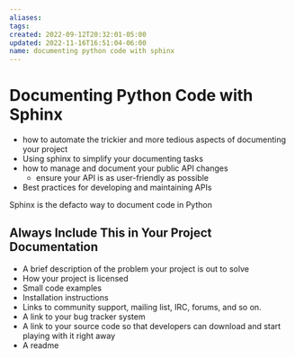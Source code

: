 ```yaml
---
aliases: 
tags: 
created: 2022-09-12T20:32:01-05:00
updated: 2022-11-16T16:51:04-06:00
name: documenting python code with sphinx
---
```

# Documenting Python Code with Sphinx

- how to automate the trickier and more tedious aspects of documenting your project
- Using sphinx to simplify your documenting tasks
- how to manage and document your public API changes
	- ensure your API is as user-friendly as possible
- Best practices for developing and maintaining APIs

Sphinx is the defacto way to document code in Python

## Always Include This in Your Project Documentation
- A brief description of the problem your project is out to solve
- How your project is licensed
- Small code examples 
- Installation instructions
- Links to community support, mailing list, IRC, forums, and so on.
- A link to your bug tracker system
- A link to your source code so that developers can download and start playing with it right away
- A readme
